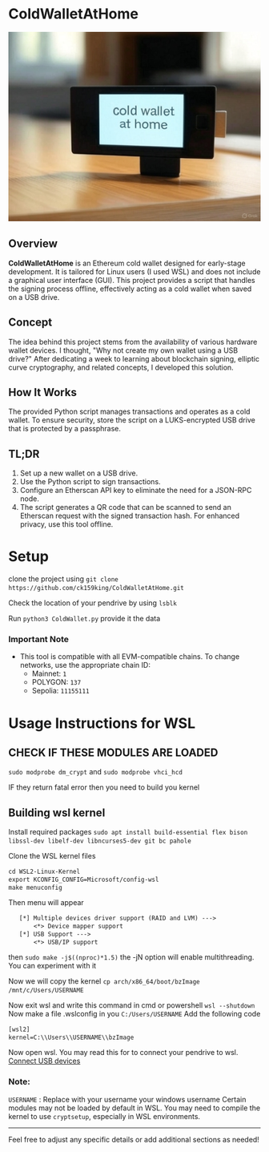 # ColdWalletAtHome
![pendrive image](img/image.jpg)
## Overview
**ColdWalletAtHome** is an Ethereum cold wallet designed for early-stage development. It is tailored for Linux users (I used WSL) and does not include a graphical user interface (GUI). This project provides a script that handles the signing process offline, effectively acting as a cold wallet when saved on a USB drive.

## Concept
The idea behind this project stems from the availability of various hardware wallet devices. I thought, "Why not create my own wallet using a USB drive?" After dedicating a week to learning about blockchain signing, elliptic curve cryptography, and related concepts, I developed this solution.

## How It Works
The provided Python script manages transactions and operates as a cold wallet. To ensure security, store the script on a LUKS-encrypted USB drive that is protected by a passphrase.

## TL;DR
1. Set up a new wallet on a USB drive.
2. Use the Python script to sign transactions.
3. Configure an Etherscan API key to eliminate the need for a JSON-RPC node.
4. The script generates a QR code that can be scanned to send an Etherscan request with the signed transaction hash. For enhanced privacy, use this tool offline.
# Setup
clone the project using 
```git clone https://github.com/ck159king/ColdWalletAtHome.git```

Check the location of your pendrive by using
```lsblk```

Run ``` python3 ColdWallet.py ```
provide it the data


### Important Note
- This tool is compatible with all EVM-compatible chains. To change networks, use the appropriate chain ID:
  - Mainnet: `1`
  - POLYGON: `137`
  - Sepolia: `11155111`

# Usage Instructions for WSL
## CHECK IF THESE MODULES ARE LOADED
``` sudo modprobe dm_crypt ``` 
and ``` sudo modprobe vhci_hcd ```

IF they return fatal error then you need to build you kernel
## Building wsl kernel
Install required packages
```sudo apt install build-essential flex bison libssl-dev libelf-dev libncurses5-dev git bc pahole```

Clone the WSL kernel files
``` git clone https://github.com/microsoft/WSL2-Linux-Kernel.git
cd WSL2-Linux-Kernel
export KCONFIG_CONFIG=Microsoft/config-wsl
make menuconfig
 ```
Then menu will appear
 ``` Device Drivers --->
    [*] Multiple devices driver support (RAID and LVM) --->
        <*> Device mapper support
    [*] USB Support --->
    	<*> USB/IP support 
```
then ``` sudo make -j$((nproc)*1.5) ```
the -jN option will enable multithreading. You can experiment with it

Now we will copy the kernel
``` cp arch/x86_64/boot/bzImage  /mnt/c/Users/USERNAME ```

Now exit wsl and write this command in cmd or powershell
``` wsl --shutdown ```
Now make a file .wslconfig in you ``` C:/Users/USERNAME ```
Add the following code
``` 
[wsl2]
kernel=C:\\Users\\USERNAME\\bzImage 
```
Now open wsl.
You may read this for to connect your pendrive to wsl.
[Connect USB devices](https://learn.microsoft.com/en-us/windows/wsl/connect-usb "OPEN THIS")
### Note:
```USERNAME``` : Replace with your username your windows username
Certain modules may not be loaded by default in WSL. You may need to compile the kernel to use `cryptsetup`, especially in WSL environments.

---

Feel free to adjust any specific details or add additional sections as needed!

